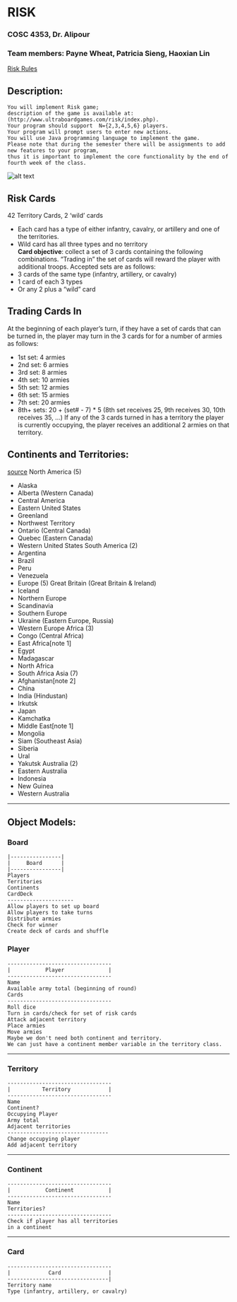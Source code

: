 # RISK
### COSC 4353, Dr. Alipour
### Team members: Payne Wheat, Patricia Sieng, Haoxian Lin


[Risk Rules](https://www.hasbro.com/common/instruct/risk.pdf)

## Description:
    You will implement Risk game; 
    description of the game is available at: (http://www.ultraboardgames.com/risk/index.php). 
    Your program should support  N={2,3,4,5,6} players. 
    Your program will prompt users to enter new actions. 
    You will use Java programming language to implement the game. 
    Please note that during the semester there will be assignments to add new features to your program, 
    thus it is important to implement the core functionality by the end of fourth week of the class. 

[riskmap]: https://static1.squarespace.com/static/563fc40de4b06686c7220979/t/5658b45ce4b05e0c71b95004/1448653925676/?format=1500w
![alt text][riskmap]

## Risk Cards
42 Territory Cards, 2 ‘wild’ cards  
- Each card has a type of either infantry, cavalry, or artillery and one of the   territories.  
- Wild card has all three types and no territory  
**Card objective**: collect a set of 3 cards containing the following combinations.   “Trading in” the set of cards will reward the player with additional troops. Accepted sets are as follows:
- 3 cards of the same type (infantry, artillery, or cavalry)  
- 1 card of each 3 types  
- Or any 2 plus a “wild” card  

## Trading Cards In
At the beginning of each player’s turn, if they have a set of cards that can be turned in, the player may turn in the 3 cards for for a number of armies as follows:  
- 1st set: 4 armies  
- 2nd set: 6 armies  
- 3rd set: 8 armies  
- 4th set: 10 armies  
- 5th set: 12 armies  
- 6th set: 15 armies  
- 7th set: 20 armies  
- 8th+ sets: 20 + (set# - 7) * 5  (8th set receives 25, 9th receives 30, 10th receives 35, …)
If any of the 3 cards turned in has a territory the player is currently occupying, the player receives an additional 2 armies on that territory.

## Continents and Territories:
[source](https://en.wikipedia.org/wiki/Risk_(game))
North America (5)
- Alaska
- Alberta (Western Canada)
- Central America
- Eastern United States
- Greenland
- Northwest Territory
- Ontario (Central Canada)
- Quebec (Eastern Canada)
- Western United States
South America (2)
- Argentina
- Brazil
- Peru
- Venezuela
- Europe (5)
Great Britain (Great Britain & Ireland)
- Iceland
- Northern Europe
- Scandinavia
- Southern Europe
- Ukraine (Eastern Europe, Russia)
- Western Europe
Africa (3)
- Congo (Central Africa)
- East Africa[note 1]
- Egypt
- Madagascar
- North Africa
- South Africa
Asia (7)
- Afghanistan[note 2]
- China
- India (Hindustan)
- Irkutsk
- Japan
- Kamchatka
- Middle East[note 1]
- Mongolia
- Siam (Southeast Asia)
- Siberia
- Ural
- Yakutsk
Australia (2)
- Eastern Australia
- Indonesia
- New Guinea
- Western Australia

---------------

## Object Models:
### Board
    |----------------|
    |     Board      |
    |----------------|
    Players  
    Territories  
    Continents  
    CardDeck  
    ---------------------
    Allow players to set up board  
    Allow players to take turns  
    Distribute armies  
    Check for winner  
    Create deck of cards and shuffle  


### Player
    ---------------------------------
    |           Player              |
    ---------------------------------
    Name
    Available army total (beginning of round)
    Cards
    ---------------------------------
    Roll dice
    Turn in cards/check for set of risk cards
    Attack adjacent territory
    Place armies
    Move armies
    Maybe we don't need both continent and territory. 
    We can just have a continent member variable in the territory class.
----
### Territory
    ---------------------------------
    |          Territory            |
    ---------------------------------
    Name
    Continent?
    Occupying Player
    Army total
    Adjacent territories
    --------------------------------
    Change occupying player
    Add adjacent territory
----
### Continent
    ---------------------------------
    |           Continent           |
    ---------------------------------
    Name
    Territories?
    ---------------------------------
    Check if player has all territories
    in a continent
----
### Card
    ---------------------------------
    |            Card               |
    --------------------------------|
    Territory name
    Type (infantry, artillery, or cavalry)


